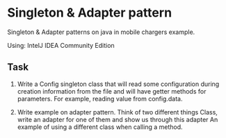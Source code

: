 # Singleton & Adapter pattern
Singleton & Adapter patterns on java in mobile chargers example.

Using: IntelJ IDEA Community Edition

## Task
1) Write a Config singleton class that will read some configuration during creation
information from the file and will have getter methods for parameters. For example, reading value from config.data.

2) Write example on adapter pattern. Think of two different things
Class, write an adapter for one of them and show us through this adapter
An example of using a different class when calling a method.
